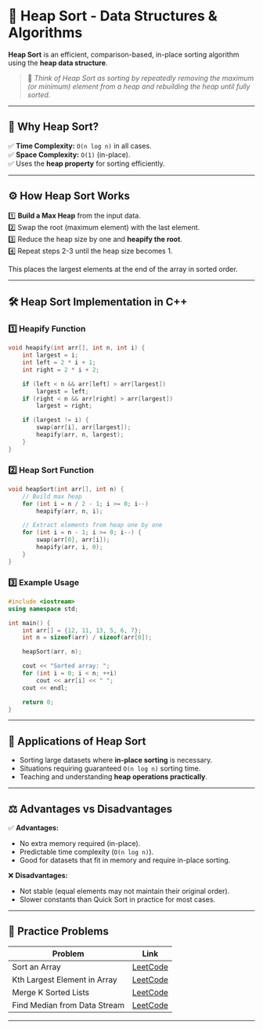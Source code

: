# 📘 Heap Sort - Data Structures & Algorithms

**Heap Sort** is an efficient, comparison-based, in-place sorting algorithm using the **heap data structure**.

> 🔄 *Think of Heap Sort as sorting by repeatedly removing the maximum (or minimum) element from a heap and rebuilding the heap until fully sorted.*

---

## 📌 Why Heap Sort?

✅ **Time Complexity:** `O(n log n)` in all cases.  
✅ **Space Complexity:** `O(1)` (in-place).  
✅ Uses the **heap property** for sorting efficiently.

---

## ⚙️ How Heap Sort Works

1️⃣ **Build a Max Heap** from the input data.  
2️⃣ Swap the root (maximum element) with the last element.  
3️⃣ Reduce the heap size by one and **heapify the root**.  
4️⃣ Repeat steps 2-3 until the heap size becomes 1.

This places the largest elements at the end of the array in sorted order.

---

## 🛠️ Heap Sort Implementation in C++

### 1️⃣ Heapify Function

```cpp
void heapify(int arr[], int n, int i) {
    int largest = i;
    int left = 2 * i + 1;
    int right = 2 * i + 2;

    if (left < n && arr[left] > arr[largest])
        largest = left;
    if (right < n && arr[right] > arr[largest])
        largest = right;

    if (largest != i) {
        swap(arr[i], arr[largest]);
        heapify(arr, n, largest);
    }
}
```

### 2️⃣ Heap Sort Function

```cpp
void heapSort(int arr[], int n) {
    // Build max heap
    for (int i = n / 2 - 1; i >= 0; i--)
        heapify(arr, n, i);

    // Extract elements from heap one by one
    for (int i = n - 1; i >= 0; i--) {
        swap(arr[0], arr[i]);
        heapify(arr, i, 0);
    }
}
```

### 3️⃣ Example Usage

```cpp
#include <iostream>
using namespace std;

int main() {
    int arr[] = {12, 11, 13, 5, 6, 7};
    int n = sizeof(arr) / sizeof(arr[0]);

    heapSort(arr, n);

    cout << "Sorted array: ";
    for (int i = 0; i < n; ++i)
        cout << arr[i] << " ";
    cout << endl;

    return 0;
}
```

---

## 🚀 Applications of Heap Sort

- Sorting large datasets where **in-place sorting** is necessary.
- Situations requiring guaranteed `O(n log n)` sorting time.
- Teaching and understanding **heap operations practically**.

---

## ⚖️ Advantages vs Disadvantages

✅ **Advantages:**
- No extra memory required (in-place).
- Predictable time complexity (`O(n log n)`).
- Good for datasets that fit in memory and require in-place sorting.

❌ **Disadvantages:**
- Not stable (equal elements may not maintain their original order).
- Slower constants than Quick Sort in practice for most cases.

---

## 🧩 Practice Problems

| Problem                        | Link                                                                       |
|--------------------------------|----------------------------------------------------------------------------|
| Sort an Array                  | [LeetCode](https://leetcode.com/problems/sort-an-array/)                   |
| Kth Largest Element in Array   | [LeetCode](https://leetcode.com/problems/kth-largest-element-in-an-array/) |
| Merge K Sorted Lists           | [LeetCode](https://leetcode.com/problems/merge-k-sorted-lists/)            |
| Find Median from Data Stream   | [LeetCode](https://leetcode.com/problems/find-median-from-data-stream/)    |

---


